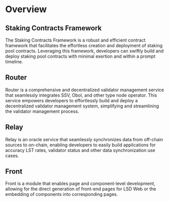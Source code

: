 # Overview

## Staking Contracts Framework

The Staking Contracts Framework is a robust and efficient contract framework that facilitates the effortless creation and deployment of staking pool contracts. Leveraging this framework, developers can swiftly build and deploy staking pool contracts with minimal exertion and within a prompt timeline.

## Router 

Router is a comprehensive and decentralized validator management service that seamlessly integrates SSV, Obol, and other type node operator. This service empowers developers to effortlessly build and deploy a decentralized validator management system, simplifying and streamlining the validator management process.

## Relay

Relay is an oracle service that seamlessly synchronizes data from off-chain sources to on-chain, enabling developers to easily build applications for accuracy LST rates, validator status and other data synchronization use cases.

## Front

Front is a module that enables page and component-level development, allowing for the direct generation of front-end pages for LSD Web or the embedding of components into corresponding pages.